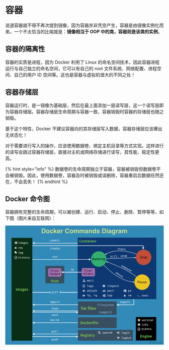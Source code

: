 # 容器

说道容器就不得不再次提到镜像，因为容器并非凭空产生，容器是由镜像实例化而来。一个不太恰当的比喻就是：**镜像相当于 OOP 中的类，容器则是该类的实例**。

## 容器的隔离性

容器的实质是进程，因为 Docker 利用了 Linux 的命名空间技术，因此容器进程运行与自己独立的命名空间，它可以有自己的 root 文件系统、网络配置、进程空间、自己的用户 ID 空间等。这也是容器与虚拟机很大的不同之处！

## 容器存储层

容器运行时，是一镜像为基础层，然后在最上面添加一层读写层，这一个读写层即为容器存储层。容器存储层生命周期与容器一致，容器销毁时容器的存储层也随之销毁。

基于这个特性，Docker 不建议容器向的其存储层写入数据，容器存储层应该爆出无状态化！

对于需要进行写入的操作，应该使用数据卷、绑定主机目录等方式实现。这样进行的读写会跳过容器存储层，直接对主机或网络存储进行读写，其性能、稳定性更高。

{% hint style="info" %}
数据卷的生命周期独立于容器，容器被销毁但数据卷不会被销毁。因此，使用数据卷，容器及时被销毁或误删除，容器重启后数据任然还在，不会丢失！
{% endhint %}

## Docker 命令图

容器拥有完整的生命周期，可以被创建、运行、启动、停止、删除、暂停等等，如下图（图片来自互联网）：

![](../.gitbook/assets/image%20%283%29.png)



